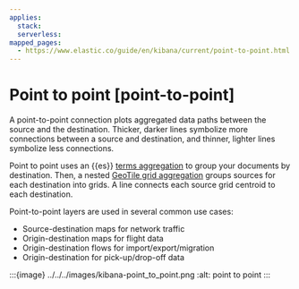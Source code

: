 ```yaml
---
applies:
  stack:
  serverless:
mapped_pages:
  - https://www.elastic.co/guide/en/kibana/current/point-to-point.html
---
```


# Point to point [point-to-point]

A point-to-point connection plots aggregated data paths between the source and the destination. Thicker, darker lines symbolize more connections between a source and destination, and thinner, lighter lines symbolize less connections.

Point to point uses an {{es}} [terms aggregation](asciidocalypse://docs/elasticsearch/docs/reference/data-analysis/aggregations/search-aggregations-bucket-terms-aggregation.md) to group your documents by destination. Then, a nested [GeoTile grid aggregation](asciidocalypse://docs/elasticsearch/docs/reference/data-analysis/aggregations/search-aggregations-bucket-geotilegrid-aggregation.md) groups sources for each destination into grids. A line connects each source grid centroid to each destination.

Point-to-point layers are used in several common use cases:

* Source-destination maps for network traffic
* Origin-destination maps for flight data
* Origin-destination flows for import/export/migration
* Origin-destination for pick-up/drop-off data

:::{image} ../../../images/kibana-point_to_point.png
:alt: point to point
:::


